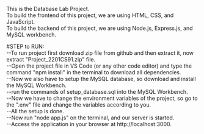 This is the Database Lab Project.  
To build the frontend of this project, we are using HTML, CSS, and JavaScript.  
To build the backend of this project, we are using Node.js, Express.js, and MySQL workbench.  
  
#STEP to RUN:  
--To run project first download zip file from github and then extract it, now extract "Project_2201CS91.zip" file.  
--Open the project file in VS Code (or any other code editor) and type the command "npm install" in the terminal to download all dependencies.  
--Now we also have to setup the MySQL database, so download and install the MySQL Workbench.  
--run the commands of setup_database.sql into the MySQL Workbench.  
--Now we have to change the environment variables of the project, so go to the ".env" file and change the variables according to you.  
--All the setup is done.  
--Now run "node app.js" on the terminal, and our server is started.  
--Access the application in your browser at http://localhost:3000.  
